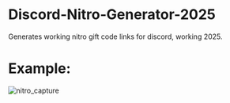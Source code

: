 # Discord-Nitro-Generator-2025
Generates working nitro gift code links for discord, working 2025.

# Example:
![nitro_capture](https://github.com/user-attachments/assets/6f34c69e-f518-445d-917b-42571e9c1c84)
